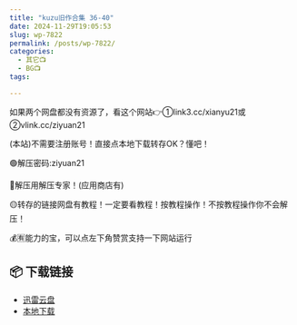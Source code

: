 ```yaml
---
title: "kuzu旧作合集 36-40"
date: 2024-11-29T19:05:53
slug: wp-7822
permalink: /posts/wp-7822/
categories:
  - 其它📺
  - BG📺
tags:

---
```


如果两个网盘都没有资源了，看这个网站👉①link3.cc/xianyu21或②vlink.cc/ziyuan21

(本站)不需要注册账号！直接点本地下载转存OK？懂吧！

🟢解压密码:ziyuan21

🔵解压用解压专家！(应用商店有)

🟡转存的链接网盘有教程！一定要看教程！按教程操作！不按教程操作你不会解压！

💰🈶能力的宝，可以点左下角赞赏支持一下网站运行

## 📦 下载链接
- [迅雷云盘](https://blziyuan21.com/pay-download/7822?key=93ee73ddf1&down_id=0)
- [本地下载](https://blziyuan21.com/pay-download/7822?key=93ee73ddf1&down_id=1)

